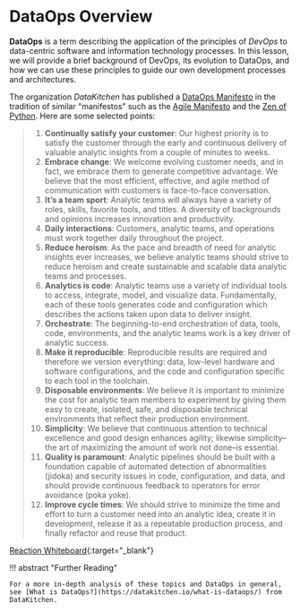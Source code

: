 # DataOps Overview

**DataOps** is a term describing the application of the principles of _DevOps_ to data-centric software and information technology processes. In this lesson, we will provide a brief background of DevOps, its evolution to DataOps, and how we can use these principles to guide our own development processes and architectures.

The organization _DataKitchen_ has published a [DataOps Manifesto](https://dataopsmanifesto.org/en/) in the tradition of similar "manifestos" such as the [Agile Manifesto](https://agilemanifesto.org/) and the [Zen of Python](https://www.python.org/dev/peps/pep-0020/). Here are some selected points:

>  1. **Continually satisfy your customer**: Our highest priority is to satisfy the customer through the early and continuous delivery of valuable analytic insights from a couple of minutes to weeks.
>  3. **Embrace change**: We welcome evolving customer needs, and in fact, we embrace them to generate competitive advantage. We believe that the most efficient, effective, and agile method of communication with customers is face-to-face conversation.
>  4. **It’s a team sport**: Analytic teams will always have a variety of roles, skills, favorite tools, and titles. A diversity of backgrounds and opinions increases innovation and productivity.
>  5. **Daily interactions**: Customers, analytic teams, and operations must work together daily throughout the project.
>  7. **Reduce heroism**: As the pace and breadth of need for analytic insights ever increases, we believe analytic teams should strive to reduce heroism and create sustainable and scalable data analytic teams and processes.
>  9. **Analytics is code**: Analytic teams use a variety of individual tools to access, integrate, model, and visualize data. Fundamentally, each of these tools generates code and configuration which describes the actions taken upon data to deliver insight.
> 10. **Orchestrate**: The beginning-to-end orchestration of data, tools, code, environments, and the analytic teams work is a key driver of analytic success.
> 11. **Make it reproducible**: Reproducible results are required and therefore we version everything: data, low-level hardware and software configurations, and the code and configuration specific to each tool in the toolchain.
> 12. **Disposable environments**: We believe it is important to minimize the cost for analytic team members to experiment by giving them easy to create, isolated, safe, and disposable technical environments that reflect their production environment.
> 13. **Simplicity**: We believe that continuous attention to technical excellence and good design enhances agility; likewise simplicity–the art of maximizing the amount of work not done–is essential.
> 15. **Quality is paramount**: Analytic pipelines should be built with a foundation capable of automated detection of abnormalities (jidoka) and security issues in code, configuration, and data, and should provide continuous feedback to operators for error avoidance (poka yoke).
> 18. **Improve cycle times**: We should strive to minimize the time and effort to turn a customer need into an analytic idea, create it in development, release it as a repeatable production process, and finally refactor and reuse that product.

[Reaction Whiteboard](https://gowustl-my.sharepoint.com/:wb:/g/personal/t_schlic_wustl_edu/ETpj7j6zr69Bu2rIAEmOBCsBCjYpZATXNf_XsOLDXuxAHQ?e=V6JMT6){:target="_blank"}

!!! abstract "Further Reading"

    For a more in-depth analysis of these topics and DataOps in general, see [What is DataOps?](https://datakitchen.io/what-is-dataops/) from DataKitchen.
